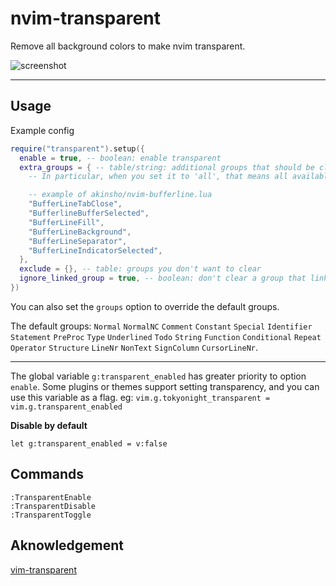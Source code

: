 # nvim-transparent

Remove all background colors to make nvim transparent.

![screenshot](https://user-images.githubusercontent.com/47070852/124546661-9353ce80-de5d-11eb-81ba-f8282e034d9f.gif)

---

## Usage

Example config

```lua
require("transparent").setup({
  enable = true, -- boolean: enable transparent
  extra_groups = { -- table/string: additional groups that should be cleared
    -- In particular, when you set it to 'all', that means all available groups

    -- example of akinsho/nvim-bufferline.lua
    "BufferLineTabClose",
    "BufferlineBufferSelected",
    "BufferLineFill",
    "BufferLineBackground",
    "BufferLineSeparator",
    "BufferLineIndicatorSelected",
  },
  exclude = {}, -- table: groups you don't want to clear
  ignore_linked_group = true, -- boolean: don't clear a group that links to another group
})
```

You can also set the `groups` option to override the default groups.

The default groups:
`Normal` `NormalNC` `Comment` `Constant` `Special` `Identifier` `Statement` `PreProc` `Type` `Underlined`
`Todo` `String` `Function` `Conditional` `Repeat` `Operator` `Structure` `LineNr` `NonText` `SignColumn` `CursorLineNr`.

---

The global variable `g:transparent_enabled` has greater priority to option `enable`.
Some plugins or themes support setting transparency, and you can use this
variable as a flag. eg: `vim.g.tokyonight_transparent = vim.g.transparent_enabled`

**Disable by default**

```vim
let g:transparent_enabled = v:false
```

## Commands

```
:TransparentEnable
:TransparentDisable
:TransparentToggle
```

## Aknowledgement

[vim-transparent](https://github.com/Kjwon15/vim-transparent)
